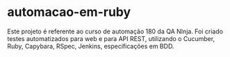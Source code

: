 # automacao-em-ruby
Este projeto é referente ao curso de automação 180 da QA NInja. Foi criado testes automatizados para web e para API REST, utilizando o Cucumber, Ruby, Capybara, RSpec, Jenkins, especificações em BDD.
